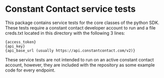 Constant Contact service tests
==============================

This package contains service tests for the core classes of the python SDK.  
These tests require a constant contact developer account to run and a file creds.txt located in this directory with the following 3 lines:

```
{access_token}
{api_key}
{api_base_url (usually https://api.constantcontact.com/v2)}
```

These service tests are not intended to run on an active constant contact account, however, they are included with the repository as some example code for every endpoint.
